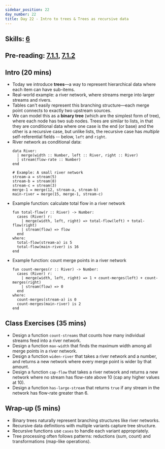 ```yaml
---
sidebar_position: 22
day_number: 22
title: Day 22 - Intro to trees & Trees as recursive data
---
```


## Skills: [6](</skills/#(6)>)

## Pre-reading: [7.1.1](<%7B%7BDCIC_DOMAIN%7D%7D/trees.html#(part._ancestor-trees)>), [7.1.2](<%7B%7BDCIC_DOMAIN%7D%7D/trees.html#(part._.Programs_to_.Process_.Ancestor_.Trees)>)

## Intro (20 mins)

- Today we introduce **trees**—a way to represent hierarchical data where each item can have sub-items.
- Real-world example: a river network, where streams merge into larger streams and rivers.
- Tables can't easily represent this branching structure—each merge point connects to exactly two upstream sources.
- We can model this as a **binary tree** (which are the simplest form of tree), where each node has two sub nodes. Trees are similar to lists, in that they are conditional data where one case is the end (or base) and the other is a recursive case, but unlike lists, the recursive case has _multiple_ self-referential fields -- below, `left` and `right`.
- River network as conditional data:
  ```pyret
  data River:
    | merge(width :: Number, left :: River, right :: River)
    | stream(flow-rate :: Number)
  end

  # Example: A small river network
  stream-a = stream(5)
  stream-b = stream(8)
  stream-c = stream(3)
  merge-1 = merge(12, stream-a, stream-b)
  main-river = merge(15, merge-1, stream-c)
  ```
- Example function: calculate total flow in a river network
  ```pyret
  fun total-flow(r :: River) -> Number:
    cases (River) r:
      | merge(width, left, right) => total-flow(left) + total-flow(right)
      | stream(flow) => flow
    end
  where:
    total-flow(stream-a) is 5
    total-flow(main-river) is 16
  end
  ```
- Example function: count merge points in a river network
  ```pyret
  fun count-merges(r :: River) -> Number:
    cases (River) r:
      | merge(width, left, right) => 1 + count-merges(left) + count-merges(right)
      | stream(flow) => 0
    end
  where:
    count-merges(stream-a) is 0
    count-merges(main-river) is 2
  end
  ```

## Class Exercises (35 mins)

- Design a function `count-streams` that counts how many individual streams feed
  into a river network.
- Design a function `max-width` that finds the maximum width among all merge
  points in a river network.
- Design a function `widen-river` that takes a river network and a number, and
  returns a new network where every merge point is wider by that amount.
- Design a function `cap-flow` that takes a river network and returns a new
  network where no stream has flow-rate above 10 (cap any higher values at 10).
- Design a function `has-large-stream` that returns `true` if any stream in the
  network has flow-rate greater than 6.

<!--
These seem like too much, but not deleting, in case they end up being useful later!
**Fruit tree exercises:**

Define a new tree type for fruit trees:
```pyret
data FruitTree:
  | branch(left :: FruitTree, right :: FruitTree)
  | leaf
  | fruit(size :: Number, ripe :: Boolean)
end
```

- Write a function `count-leaves` that counts the number of leaf nodes in a
  fruit tree.
- Write a function `count-ripe-fruit` that counts how many ripe fruits are in a
  fruit tree.
- Write a function `total-fruit-size` that sums the sizes of all fruits in a
  fruit tree.
- Write a function `has-large-fruit` that returns `true` if any fruit in the
  tree has size greater than 5.
- Write a function `ripen-all` that takes a fruit tree and returns a new tree
  where all fruits are marked as ripe. -->

## Wrap-up (5 mins)

- Binary trees naturally represent branching structures like river networks.
- Recursive data definitions with multiple variants capture tree structure.
- Recursive functions use `cases` to handle each variant appropriately.
- Tree processing often follows patterns: reductions (sum, count) and transformations (map-like operations).
